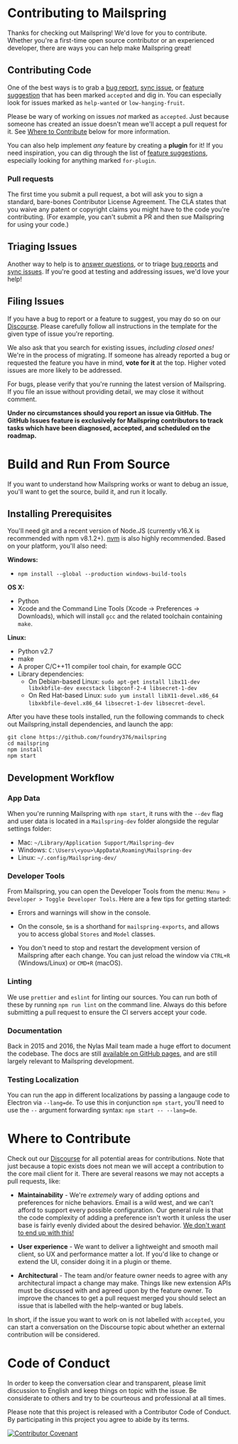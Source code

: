 # Contributing to Mailspring

Thanks for checking out Mailspring! We'd love for you to contribute. Whether
you're a first-time open source contributor or an experienced developer, there
are ways you can help make Mailspring great!

## Contributing Code

One of the best ways is to grab a
[bug report](https://community.getmailspring.com/c/bugs/10),
[sync issue](https://community.getmailspring.com/c/sync/22),
or [feature suggestion](https://community.getmailspring.com/c/features/12)
that has been marked `accepted` and dig in. You can especially look for issues
marked as `help-wanted` or `low-hanging-fruit`.

Please be wary of working on issues *not* marked as `accepted`. Just because
someone has created an issue doesn't mean we'll accept a pull request for it.
See [Where to Contribute](#where-to-contribute) below for more information.

You can also help implement *any* feature by creating a **plugin** for it!
If you need inspiration, you can dig through the list of
[feature suggestions](https://community.getmailspring.com/c/features/12),
especially looking for anything marked `for-plugin`.

### Pull requests

The first time you submit a pull request, a bot will ask you to sign a
standard, bare-bones Contributor License Agreement. The CLA states that you
waive any patent or copyright claims you might have to the code you're
contributing. (For example, you can't submit a PR and then sue Mailspring
for using your code.)

## Triaging Issues

Another way to help is to [answer questions](https://community.getmailspring.com/c/help/7),
or to triage [bug reports](https://community.getmailspring.com/c/bugs/10) and
[sync issues](https://community.getmailspring.com/c/sync/22). If you're good at
testing and addressing issues, we'd love your help!

## Filing Issues

If you have a bug to report or a feature to suggest, you may do so on our
[Discourse](https://community.getmailspring.com/). Please carefully follow all
instructions in the template for the given type of issue you're reporting.

We also ask that you search for existing issues, *including closed ones!*
We're in the process of migrating. If someone has already reported a bug or
requested the feature you have in mind,  **vote for it** at the top.
Higher voted issues are more likely to be addressed.

For bugs, please verify that you're running the latest version of Mailspring.
If you file an issue without providing detail, we may close it without comment.

**Under no circumstances should you report an issue via GitHub. The GitHub
Issues feature is exclusively for Mailspring contributors to track tasks
which have been diagnosed, accepted, and scheduled on the roadmap.**

# Build and Run From Source

If you want to understand how Mailspring works or want to debug an issue,
you'll want to get the source, build it, and run it locally.

## Installing Prerequisites

You'll need git and a recent version of Node.JS (currently v16.X is recommended
with npm v8.1.2+). [nvm](https://github.com/creationix/nvm) is also highly
recommended. Based on your platform, you'll also need:

**Windows:**

- `npm install --global --production windows-build-tools`

**OS X:**

- Python
- Xcode and the Command Line Tools (Xcode -> Preferences -> Downloads), which
  will install `gcc` and the related toolchain containing `make`.

**Linux:**

- Python v2.7
- make
- A proper C/C++11 compiler tool chain, for example GCC
- Library dependencies:
  - On Debian-based Linux: `sudo apt-get install libx11-dev libxkbfile-dev execstack libgconf-2-4 libsecret-1-dev`
  - On Red Hat-based Linux: `sudo yum install libX11-devel.x86_64 libxkbfile-devel.x86_64 libsecret-1-dev libsecret-devel`.

After you have these tools installed, run the following commands to check out
Mailspring,install dependencies, and launch the app:

```
git clone https://github.com/foundry376/mailspring
cd mailspring
npm install
npm start
```

## Development Workflow

### App Data

When you're running Mailspring with `npm start`, it runs with the `--dev` flag
and user data is located in a `Mailspring-dev` folder alongside the regular
settings folder:

- Mac: `~/Library/Application Support/Mailspring-dev`
- Windows: `C:\Users\<you>\AppData\Roaming\Mailspring-dev`
- Linux: `~/.config/Mailspring-dev/`

### Developer Tools

From Mailspring, you can open the Developer Tools from the
menu: `Menu > Developer > Toggle Developer Tools`. Here are a few tips for
getting started:

- Errors and warnings will show in the console.

- On the console, `$m` is a shorthand for `mailspring-exports`, and allows you
  to access global `Stores` and `Model` classes.

- You don't need to stop and restart the development version of Mailspring
  after each change. You can just reload the window via `CTRL+R` (Windows/Linux)
  or `CMD+R` (macOS).

### Linting

We use `prettier` and `eslint` for linting our sources. You can run both of
these by running `npm run lint` on the command line. Always do this before
submitting a pull request to ensure the CI servers accept your code.

### Documentation

Back in 2015 and 2016, the Nylas Mail team made a huge effort to document
the codebase. The docs are still
[available on GitHub pages](https://foundry376.github.io/Mailspring/), and are
still largely relevant to Mailspring development.

### Testing Localization

You can run the app in different localizations by passing a langauge code to
Electron via `--lang=de`. To use this in conjunction `npm start`, you'll need
to use the `--` argument forwarding syntax: `npm start -- --lang=de`.

# Where to Contribute

Check out our [Discourse](https://community.getmailspring.com/) for all
potential areas for contributions. Note that just because a topic exists does
not mean we will accept a contribution to the core mail client for it. There
are several reasons we may not accepts a pull requests, like:

- **Maintainability** - We're _extremely_ wary of adding options and preferences
  for niche behaviors. Email is a wild west, and we can't afford to support
  every possible configuration. Our general rule is that the code complexity
  of adding a preference isn't worth it unless the user base is fairly evenly
  divided about the desired behavior.
  [We don't want to end up with this!](https://cloud.githubusercontent.com/assets/1037212/14989123/2a74e810-110b-11e6-8b5d-6f343bca712f.png)

- **User experience** - We want to deliver a lightweight and smooth mail
  client, so UX and performance matter a lot. If you'd like to change or
  extend the UI, consider doing it in a plugin or theme.

- **Architectural** - The team and/or feature owner needs to agree with any
  architectural impact a change may make. Things like new extension APIs must
  be discussed with and agreed upon by the feature owner. To improve the
  chances to get a pull request merged you should select an issue that is
  labelled with the help-wanted or bug labels.

In short, if the issue you want to work on is not labelled with `accepted`, you
can start a conversation on the Discourse topic about whether an external
contribution will be considered.

# Code of Conduct

In order to keep the conversation clear and transparent, please limit
discussion to English and keep things on topic with the issue. Be considerate
to others and try to be courteous and professional at all times.

Please note that this project is released with a Contributor Code of Conduct.
By participating in this project you agree to abide by its terms.

[![Contributor Covenant](https://img.shields.io/badge/Contributor%20Covenant-v2.0%20adopted-ff69b4.svg)](code_of_conduct.md)
